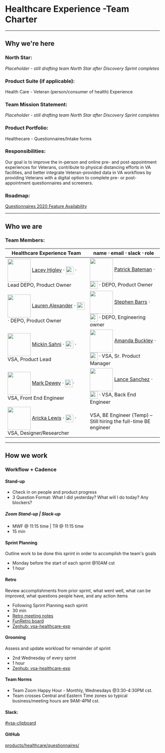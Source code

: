

# Healthcare Experience -Team Charter

---

## Why we're here

### North Star:
_Placeholder -  still drafting team North Star after Discovery Sprint completes_

### Product Suite (if applicable): 
Health Care - Veteran (person/consumer of health) Experience 

### Team Mission Statement:
_Placeholder - still drafting team North Star after Discovery Sprint completes_

### Product Portfolio:
Healthecare - Questionnaires/Intake forms

### Responsibilities:
Our goal is to improve the in-person and online pre- and post-appointment experiences for Veterans, contribute to physical distancing efforts in VA facilities, and better integrate Veteran-provided data in VA workflows by providing Veterans with a digital option to complete pre- or post-appointment questionnaires and screeners.


### Roadmap:
[Questionnaires 2020 Feature Availability](https://github.com/department-of-veterans-affairs/va.gov-team/tree/master/products/health-care/questionnaire/release-plan)

---

## Who we are

### Team Members:

Healthcare Experience Team | name ⋅  email ⋅ slack ⋅  role  
----- | --------- |
<img src="https://lh3.googleusercontent.com/yEYpEU6gRMAEs8J7G4S5aJDM6c47XZnSKV4kH9tBub6QeoZrKOK3b7ea6vfbEsX56RFJSlXbgDuTt4ACjypYRc-IYt3DLLFEv165M9EqCBk4uCzARnz8z3z7CIzXUtLGc-8NLC-n" width="75" align="center"> [Lacey Higley](mailto:lacey.higley@va.gov) ⋅  [<img src="https://lh5.googleusercontent.com/Lfc7aYAcpL3b_hWq-htwlAl41oVK5sWDC-anIj_j-jNQM-gasn6fNgjJAUszntj-EyZqsshMn70x3sr4h4_1H5A-UxDbroTFMAbHbJQ_NoqITHvgdlOCSNwgkEeIU8fJoo9A5cd_" width="25" align="center">](https://dsva.slack.com/team/U5HMZDQSK)  ⋅ Lead DEPO, Product Owner   |   <img src="https://lh5.googleusercontent.com/RZ-MWIluSDZ8Tf4bzXoCRFUDVW3MDipEmae_ZZ5STSl17kTexnHbAKsrNJf00gzgBPOqDhsq7DDX2-sCRZJ7TA6gsHhSwwUGGw5U2rkILMMLwddX4nxaNwdzGLXJYSrU9RTvZ43v" width="75" align="center">  [Patrick Bateman](mailto:patrick.batmean@va.gov)  ⋅  [<img src="https://lh5.googleusercontent.com/Lfc7aYAcpL3b_hWq-htwlAl41oVK5sWDC-anIj_j-jNQM-gasn6fNgjJAUszntj-EyZqsshMn70x3sr4h4_1H5A-UxDbroTFMAbHbJQ_NoqITHvgdlOCSNwgkEeIU8fJoo9A5cd_" width="25" align="center">](https://dsva.slack.com/team/UFN410MGF)  ⋅ DEPO, Product Owner
<img src="https://lh4.googleusercontent.com/YkTnWk5XfEqpc813iqNt1zF0MfY6bWRzKVy5OJ91mM8XkDyCY0VuaCRArqH1i015KIOIzWQXCxUvkjymvRjN6Kd4N7EWGl1e2FfwJWkIvXEEFsE1b5Ijk2Z-pLd62d8vD02Gp_cQ" width="75" align="center">  [Lauren Alexander](mailto:lauren.alexander@va.gov)  ⋅  [<img src="https://lh5.googleusercontent.com/Lfc7aYAcpL3b_hWq-htwlAl41oVK5sWDC-anIj_j-jNQM-gasn6fNgjJAUszntj-EyZqsshMn70x3sr4h4_1H5A-UxDbroTFMAbHbJQ_NoqITHvgdlOCSNwgkEeIU8fJoo9A5cd_" width="25" align="center">](https://dsva.slack.com/team/U772MC9BQ)  ⋅  DEPO, Product Owner | <img src="https://lh3.googleusercontent.com/st-rQsCQ5LXhoL_JmdoVzPq1QXJhcaELNIg2dp5DoCrrDuNFJ-q76nbzLDqlg7vcEN-N08jCCOrj9ogVdKz-5pZPc6Vb3vHRLqLKPEZIgCxJZ6M9G_226hkiMDNEM0OgBctmHWU0" width="75" align="center"> [Stephen Barrs](mailto:stephen.barrs@va.gov) ⋅ [<img src="https://lh5.googleusercontent.com/Lfc7aYAcpL3b_hWq-htwlAl41oVK5sWDC-anIj_j-jNQM-gasn6fNgjJAUszntj-EyZqsshMn70x3sr4h4_1H5A-UxDbroTFMAbHbJQ_NoqITHvgdlOCSNwgkEeIU8fJoo9A5cd_" width="25" align="center">](https://dsva.slack.com/team/ULY2TEZUK)  ⋅ DEPO, Engineering owner
<img src="https://lh4.googleusercontent.com/1HBMc99-fsL-KpHdwWYAnFhJG4Z80lsOlqEiiqN6dFEDKBqNax34Z3ZaP_V_bK3b1ZXzsEXDDj6QVz2grsAfUFxgIT3wS7-7eZ-ojrxEXoRgjvxxsalbhWanQ0JBVGklgp77kduO" width="75" align="center">  [Mickin Sahni](mailto:mickin@adhocteam.us)  ⋅  [<img src="https://lh5.googleusercontent.com/Lfc7aYAcpL3b_hWq-htwlAl41oVK5sWDC-anIj_j-jNQM-gasn6fNgjJAUszntj-EyZqsshMn70x3sr4h4_1H5A-UxDbroTFMAbHbJQ_NoqITHvgdlOCSNwgkEeIU8fJoo9A5cd_" width="25" align="center">](https://dsva.slack.com/team/UM3N189N1)  ⋅ VSA, Product Lead     | <img src="https://lh3.googleusercontent.com/TjXXaMnd3Gpjp7AShuit4-wyhZpUGGRaAzp_qnAikGujhghf4-hYLEQiSMsGYPsq91E-ktzwb-km5t6eKB2iDCGqN4IFQToWbjiZr5H5f973xAmi_LViPV12g2z03wAO5NkZha6y" width="75" align="center">  [Amanda Buckley](mailto:abuckley@governmentcio.com) ⋅ [<img src="https://lh5.googleusercontent.com/Lfc7aYAcpL3b_hWq-htwlAl41oVK5sWDC-anIj_j-jNQM-gasn6fNgjJAUszntj-EyZqsshMn70x3sr4h4_1H5A-UxDbroTFMAbHbJQ_NoqITHvgdlOCSNwgkEeIU8fJoo9A5cd_" width="25" align="center">](https://dsva.slack.com/team/U014RV5S6KS) ⋅ VSA, Sr. Product Manager   
<img src="https://lh3.googleusercontent.com/8nQglVLUIv9kdIKlmEpfQv93Wd0Z_-iVeN7-UxbmhLUkk-bHp9CP12WdGQ1tnQcehuSImu1gnMmUFq-gVuJb3I7AhYLaXNA4Y34-Ki1DeXv7JW7d3f-C_uVLuR3OQiYXGx2I6jo2" width="75" align="center">  [Mark Dewey](mailto:mdewey@governmentcio.com)  ⋅  [<img src="https://lh5.googleusercontent.com/Lfc7aYAcpL3b_hWq-htwlAl41oVK5sWDC-anIj_j-jNQM-gasn6fNgjJAUszntj-EyZqsshMn70x3sr4h4_1H5A-UxDbroTFMAbHbJQ_NoqITHvgdlOCSNwgkEeIU8fJoo9A5cd_" width="25" align="center">](https://dsva.slack.com/team/U013MC4ULCX)⋅  VSA, Front End Engineer   | <img src="https://lh4.googleusercontent.com/4S1EMc9Z3d0iuPHeazuS-3Y4WzOww35qSrqHyuzbkmiv3cny1aLbh7EkSa25LPWLgnRbbm1t77XgdDstDHzEmSDLoLcmxJISHduCtrfUBaEytr9h2rrE3A6EJn57iYgkN66JrK7e" width="75" align="center">  [Lance Sanchez](mailto:osanchez@governmentcio.com) ⋅ [<img src="https://lh5.googleusercontent.com/Lfc7aYAcpL3b_hWq-htwlAl41oVK5sWDC-anIj_j-jNQM-gasn6fNgjJAUszntj-EyZqsshMn70x3sr4h4_1H5A-UxDbroTFMAbHbJQ_NoqITHvgdlOCSNwgkEeIU8fJoo9A5cd_" width="25" align="center">](https://dsva.slack.com/team/UQ2PHQRPU) ⋅ VSA, Back End Engineer    
<img src="https://lh6.googleusercontent.com/4i49We4E-9pjbnh75awXGfKVddcI-bmvNhkrswTLDf_m3iTIhAC2F5hjlYpiME9HTpWWywEMkTfWnVGbqplTrPtEKt9EkowNVqDGlh1D40_mCzNvFEzOWXArOZuc7kjblwfGe1_D" width="75" align="center">  [Aricka Lewis](mailto:aricka@adhocteam.us) ⋅  [<img src="https://lh5.googleusercontent.com/Lfc7aYAcpL3b_hWq-htwlAl41oVK5sWDC-anIj_j-jNQM-gasn6fNgjJAUszntj-EyZqsshMn70x3sr4h4_1H5A-UxDbroTFMAbHbJQ_NoqITHvgdlOCSNwgkEeIU8fJoo9A5cd_" width="25" align="center">](https://dsva.slack.com/team/UMECKSJ8K) ⋅ VSA, Designer/Researcher| VSA, BE Engineer (Temp) – Still hiring the full-time BE engineer


---

## How we work

### Workflow + Cadence

#### Stand-up
- Check in on people and product progress
- 3 Question Format: What I did yesterday? What will I do today? Any blockers?

##### Zoom Stand-up | Slack-up
- MWF @ 11:15 time |  TR @ 11:15 time
- 15 min 

#### Sprint Planning
Outline work to be done this sprint in order to accomplish the team's goals

- Monday before the start of each sprint @10AM cst
- 1 hour


#### Retro
Review accomplishments from prior sprint, what went well, what can be improved, what questions people have, and any action items


- Following Sprint Planning each sprint 
- 30 min
- [Retro meeting notes](https://github.com/department-of-veterans-affairs/va.gov-team/blob/master/products/health-care/questionnaire/meeting-notes/retrospective/README.MD)
- [FunRetro board](https://funretro.io/publicboard/4jDNHWIHteeHmFUUN8G6lt30KuJ3/8f06df19-f2a4-491f-bc56-7b678c4f53f7)
- [Zenhub: vsa-healthcare-exp](https://app.zenhub.com/workspaces/vft-59c95ae5fda7577a9b3184f8/board?labels=vsa-healthcare-exp&notFullScreen=false&repos=33202667,133843125&showPipelineDescriptions=false)

#### Grooming
Assess and update workload for remainder of sprint

- 2nd Wednesday of every sprint
- 1 hour
- [Zenhub: vsa-healthcare-exp](https://app.zenhub.com/workspaces/vft-59c95ae5fda7577a9b3184f8/board?labels=vsa-healthcare-exp&notFullScreen=false&repos=33202667,133843125&showPipelineDescriptions=false)


#### Team Norms
- Team Zoom Happy Hour - Monthly, Wednesdays @3:30-4:30PM cst.
- Team crosses Central and Eastern Time zones so typical business/meeting hours are 9AM-4PM cst.


#### Slack:
[#vsa-clipboard](https://dsva.slack.com/archives/C0136TS768M)

#### GitHub
[products/healthcare/questionnaires/](https://github.com/department-of-veterans-affairs/va.gov-team/tree/master/products/health-care/questionnaire)
